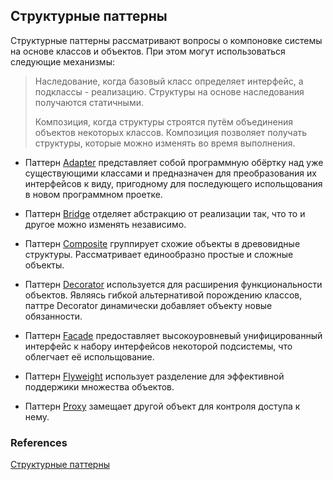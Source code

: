 ## Структурные паттерны

Структурные паттерны рассматривают вопросы о компоновке системы на основе классов и объектов.
При этом могут использоваться следующие механизмы:
> Наследование, когда базовый класс определяет интерфейс, а подклассы - реализацию. Структуры на основе наследования получаются статичными.
>
> Композиция, когда структуры строятся путём объединения объектов некоторых классов. Композиция позволяет получать структуры, которые можно изменять во время выполнения.

* Паттерн [Adapter] представляет собой программную обёртку над уже существующими классами и предназначен для преобразования их интерфейсов к виду,
пригодному для последующего испольщования в новом программном проетке.

* Паттерн [Bridge] отделяет абстракцию от реализации так, что то и другое можно изменять независимо.

* Паттерн [Composite] группирует схожие объекты в древовидные структуры. Рассматривает единообразно простые и сложные объекты.

* Паттерн [Decorator] используется для расширения функциональности объектов.
Являясь гибкой альтернативой порождению классов, паттре Decorator динамически добавляет объекту новые обязанности.

* Паттерн [Facade] предоставляет высокоуровневый унифицированный интерфейс к набору интерфейсов некоторой подсистемы, что облегчает её испольщование.

* Паттерн [Flyweight] использует разделение для эффективной поддержики множества объектов.

* Паттерн [Proxy] замещает другой объект для контроля доступа к нему.

### References

[Структурные паттерны]

[Структурные паттерны]: http://cpp-reference.ru/patterns/structural-patterns/

[Adapter]: https://github.com/AlvinGames/design-patterns-cpp/tree/master/Structural%20Patterns/Adapter
[Bridge]: https://github.com/AlvinGames/design-patterns-cpp/tree/master/Structural%20Patterns/Bridge
[Composite]: https://github.com/AlvinGames/design-patterns-cpp/tree/master/Structural%20Patterns/Composite
[Decorator]: https://github.com/AlvinGames/design-patterns-cpp/tree/master/Structural%20Patterns/Decorator
[Facade]: https://github.com/AlvinGames/design-patterns-cpp/tree/master/Structural%20Patterns/Facade
[Flyweight]: https://github.com/AlvinGames/design-patterns-cpp/tree/master/Structural%20Patterns/Flyweight
[Proxy]: https://github.com/AlvinGames/design-patterns-cpp/tree/master/Structural%20Patterns/Proxy
